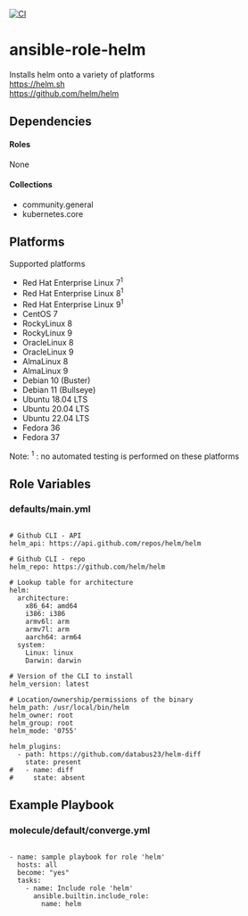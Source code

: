 [![CI](https://github.com/de-it-krachten/ansible-role-helm/workflows/CI/badge.svg?event=push)](https://github.com/de-it-krachten/ansible-role-helm/actions?query=workflow%3ACI)


# ansible-role-helm

Installs helm onto a variety of platforms<br>
https://helm.sh<br>
https://github.com/helm/helm<br>



## Dependencies

#### Roles
None

#### Collections
- community.general
- kubernetes.core

## Platforms

Supported platforms

- Red Hat Enterprise Linux 7<sup>1</sup>
- Red Hat Enterprise Linux 8<sup>1</sup>
- Red Hat Enterprise Linux 9<sup>1</sup>
- CentOS 7
- RockyLinux 8
- RockyLinux 9
- OracleLinux 8
- OracleLinux 9
- AlmaLinux 8
- AlmaLinux 9
- Debian 10 (Buster)
- Debian 11 (Bullseye)
- Ubuntu 18.04 LTS
- Ubuntu 20.04 LTS
- Ubuntu 22.04 LTS
- Fedora 36
- Fedora 37

Note:
<sup>1</sup> : no automated testing is performed on these platforms

## Role Variables
### defaults/main.yml
<pre><code>
# Github CLI - API
helm_api: https://api.github.com/repos/helm/helm

# Github CLI - repo
helm_repo: https://github.com/helm/helm

# Lookup table for architecture
helm:
  architecture:
    x86_64: amd64
    i386: i386
    armv6l: arm
    armv7l: arm
    aarch64: arm64
  system:
    Linux: linux
    Darwin: darwin

# Version of the CLI to install
helm_version: latest

# Location/ownership/permissions of the binary
helm_path: /usr/local/bin/helm
helm_owner: root
helm_group: root
helm_mode: '0755'

helm_plugins:
  - path: https://github.com/databus23/helm-diff
    state: present
#   - name: diff
#     state: absent
</pre></code>




## Example Playbook
### molecule/default/converge.yml
<pre><code>
- name: sample playbook for role 'helm'
  hosts: all
  become: "yes"
  tasks:
    - name: Include role 'helm'
      ansible.builtin.include_role:
        name: helm
</pre></code>
